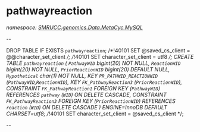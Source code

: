 ﻿# pathwayreaction
_namespace: [SMRUCC.genomics.Data.MetaCyc.MySQL](./index.md)_

--
 
 DROP TABLE IF EXISTS `pathwayreaction`;
 /*!40101 SET @saved_cs_client = @@character_set_client */;
 /*!40101 SET character_set_client = utf8 */;
 CREATE TABLE `pathwayreaction` (
 `PathwayWID` bigint(20) NOT NULL,
 `ReactionWID` bigint(20) NOT NULL,
 `PriorReactionWID` bigint(20) DEFAULT NULL,
 `Hypothetical` char(1) NOT NULL,
 KEY `PR_PATHWID_REACTIONWID` (`PathwayWID`,`ReactionWID`),
 KEY `FK_PathwayReaction3` (`PriorReactionWID`),
 CONSTRAINT `FK_PathwayReaction1` FOREIGN KEY (`PathwayWID`) REFERENCES `pathway` (`WID`) ON DELETE CASCADE,
 CONSTRAINT `FK_PathwayReaction3` FOREIGN KEY (`PriorReactionWID`) REFERENCES `reaction` (`WID`) ON DELETE CASCADE
 ) ENGINE=InnoDB DEFAULT CHARSET=utf8;
 /*!40101 SET character_set_client = @saved_cs_client */;
 
 --




